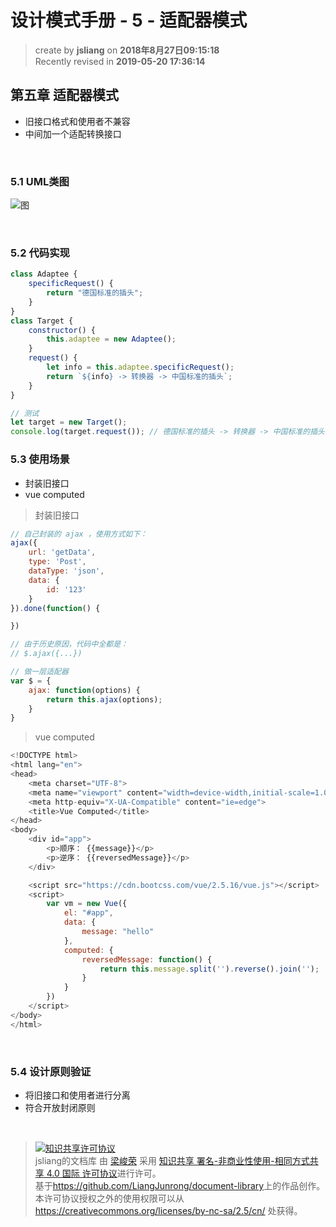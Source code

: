设计模式手册 - 5 - 适配器模式
===

> create by **jsliang** on **2018年8月27日09:15:18**  
> Recently revised in **2019-05-20 17:36:14**

## 第五章 适配器模式
* 旧接口格式和使用者不兼容
* 中间加一个适配转换接口

<br>

### 5.1 UML类图
![图](../../public-repertory/img/js-design-pattern-chapter5-1.png)

<br> 

### 5.2 代码实现

```js
class Adaptee {
    specificRequest() {
        return "德国标准的插头";
    }
}
class Target {
    constructor() {
        this.adaptee = new Adaptee();
    }
    request() {
        let info = this.adaptee.specificRequest();
        return `${info} -> 转换器 -> 中国标准的插头`;
    }
}

// 测试
let target = new Target();
console.log(target.request()); // 德国标准的插头 -> 转换器 -> 中国标准的插头
```

### 5.3 使用场景
* 封装旧接口
* vue computed

> 封装旧接口

```js
// 自己封装的 ajax ，使用方式如下：
ajax({
    url: 'getData',
    type: 'Post',
    dataType: 'json',
    data: {
        id: '123'
    }
}).done(function() {

})

// 由于历史原因，代码中全都是：
// $.ajax({...})

// 做一层适配器
var $ = {
    ajax: function(options) {
        return this.ajax(options);
    }
}
```

> vue computed

```js
<!DOCTYPE html>
<html lang="en">
<head>
    <meta charset="UTF-8">
    <meta name="viewport" content="width=device-width,initial-scale=1.0,maximum-scale=1.0,user-scalable=no">
    <meta http-equiv="X-UA-Compatible" content="ie=edge">
    <title>Vue Computed</title>
</head>
<body>
    <div id="app">
        <p>顺序： {{message}}</p>
        <p>逆序： {{reversedMessage}}</p>
    </div>

    <script src="https://cdn.bootcss.com/vue/2.5.16/vue.js"></script>
    <script>
        var vm = new Vue({
            el: "#app",
            data: {
                message: "hello"
            },
            computed: {
                reversedMessage: function() {
                    return this.message.split('').reverse().join('');
                }
            }
        })
    </script>
</body>
</html>
```

<br>

### 5.4 设计原则验证
* 将旧接口和使用者进行分离
* 符合开放封闭原则

<br>

> <a rel="license" href="http://creativecommons.org/licenses/by-nc-sa/4.0/"><img alt="知识共享许可协议" style="border-width:0" src="https://i.creativecommons.org/l/by-nc-sa/4.0/88x31.png" /></a><br /><span xmlns:dct="http://purl.org/dc/terms/" property="dct:title">jsliang的文档库</span> 由 <a xmlns:cc="http://creativecommons.org/ns#" href="https://github.com/LiangJunrong/document-library" property="cc:attributionName" rel="cc:attributionURL">梁峻荣</a> 采用 <a rel="license" href="http://creativecommons.org/licenses/by-nc-sa/4.0/">知识共享 署名-非商业性使用-相同方式共享 4.0 国际 许可协议</a>进行许可。<br />基于<a xmlns:dct="http://purl.org/dc/terms/" href="https://github.com/LiangJunrong/document-library" rel="dct:source">https://github.com/LiangJunrong/document-library</a>上的作品创作。<br />本许可协议授权之外的使用权限可以从 <a xmlns:cc="http://creativecommons.org/ns#" href="https://creativecommons.org/licenses/by-nc-sa/2.5/cn/" rel="cc:morePermissions">https://creativecommons.org/licenses/by-nc-sa/2.5/cn/</a> 处获得。

